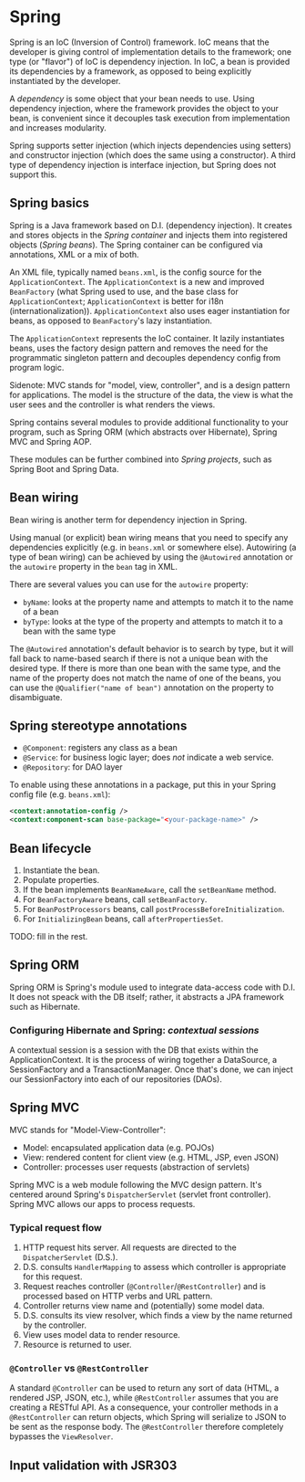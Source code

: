 # Spring

Spring is an IoC (Inversion of Control) framework. IoC means that the
developer is giving control of implementation details to the framework; one
type (or "flavor") of IoC is dependency injection. In IoC, a bean is provided
its dependencies by a framework, as opposed to being explicitly instantiated
by the developer.

A _dependency_ is some object that your bean needs to use. Using dependency
injection, where the framework provides the object to your bean, is
convenient since it decouples task execution from implementation and
increases modularity.

Spring supports setter injection (which injects dependencies using setters)
and constructor injection (which does the same using a constructor). A third
type of dependency injection is interface injection, but Spring does not
support this.

## Spring basics

Spring is a Java framework based on D.I. (dependency injection). It creates
and stores objects in the _Spring container_ and injects them into registered
objects (_Spring beans_). The Spring container can be configured via
annotations, XML or a mix of both.

An XML file, typically named `beans.xml`, is the config source for the
`ApplicationContext`. The `ApplicationContext` is a new and improved
`BeanFactory` (what Spring used to use, and the base class for
`ApplicationContext`; `ApplicationContext` is better for i18n
(internationalization)). `ApplicationContext` also uses eager instantiation
for beans, as opposed to `BeanFactory`'s lazy instantiation.

The `ApplicationContext` represents the IoC container. It lazily instantiates
beans, uses the factory design pattern and removes the need for the
programmatic singleton pattern and decouples dependency config from program
logic.

Sidenote: MVC stands for "model, view, controller", and is a design pattern
for applications. The model is the structure of the data, the view is what
the user sees and the controller is what renders the views.

Spring contains several modules to provide additional functionality to your
program, such as Spring ORM (which abstracts over Hibernate), Spring MVC and
Spring AOP.

These modules can be further combined into _Spring projects_, such as Spring
Boot and Spring Data.

## Bean wiring

Bean wiring is another term for dependency injection in Spring.

Using manual (or explicit) bean wiring means that you need to specify any
dependencies explicitly (e.g. in `beans.xml` or somewhere else). Autowiring
(a type of bean wiring) can be achieved by using the `@Autowired` annotation
or the `autowire` property in the `bean` tag in XML.

There are several values you can use for the `autowire` property:

- `byName`: looks at the property name and attempts to match it to the name
  of a bean
- `byType`: looks at the type of the property and attempts to match it to a
  bean with the same type

The `@Autowired` annotation's default behavior is to search by type, but it
will fall back to name-based search if there is not a unique bean with the
desired type. If there is more than one bean with the same type, and the name
of the property does not match the name of one of the beans, you can use the
`@Qualifier("name of bean")` annotation on the property to disambiguate.

## Spring stereotype annotations

- `@Component`: registers any class as a bean
- `@Service`: for business logic layer; does _not_ indicate a web service.
- `@Repository`: for DAO layer

To enable using these annotations in a package, put this in your Spring
config file (e.g. `beans.xml`):

```xml
<context:annotation-config />
<context:component-scan base-package="<your-package-name>" />
```

## Bean lifecycle

1. Instantiate the bean.
2. Populate properties.
3. If the bean implements `BeanNameAware`, call the `setBeanName` method.
4. For `BeanFactoryAware` beans, call `setBeanFactory`.
5. For `BeanPostProcessors` beans, call `postProcessBeforeInitialization`.
6. For `InitializingBean` beans, call `afterPropertiesSet`.

TODO: fill in the rest.

## Spring ORM

Spring ORM is Spring's module used to integrate data-access code with D.I. It
does not speack with the DB itself; rather, it abstracts a JPA framework such
as Hibernate.

### Configuring Hibernate and Spring: _contextual sessions_

A contextual session is a session with the DB that exists within the
ApplicationContext. It is the process of wiring together a DataSource, a
SessionFactory and a TransactionManager. Once that's done, we can inject our
SessionFactory into each of our repositories (DAOs).

## Spring MVC

MVC stands for "Model-View-Controller":

- Model: encapsulated application data (e.g. POJOs)
- View: rendered content for client view (e.g. HTML, JSP, even JSON)
- Controller: processes user requests (abstraction of servlets)

Spring MVC is a web module following the MVC design pattern. It's centered
around Spring's `DispatcherServlet` (servlet front controller). Spring MVC
allows our apps to process requests.

### Typical request flow

1. HTTP request hits server. All requests are directed to the
   `DispatcherServlet` (D.S.).
2. D.S. consults `HandlerMapping` to assess which controller is appropriate
   for this request.
3. Request reaches controller (`@Controller`/`@RestController`) and is
   processed based on HTTP verbs and URL pattern.
4. Controller returns view name and (potentially) some model data.
5. D.S. consults its view resolver, which finds a view by the name returned
   by the controller.
6. View uses model data to render resource.
7. Resource is returned to user.

### `@Controller` vs `@RestController`

A standard `@Controller` can be used to return any sort of data (HTML, a
rendered JSP, JSON, etc.), while `@RestController` assumes that you are
creating a RESTful API. As a consequence, your controller methods in a
`@RestController` can return objects, which Spring will serialize to JSON to
be sent as the response body. The `@RestController` therefore completely
bypasses the `ViewResolver`.

## Input validation with JSR303
